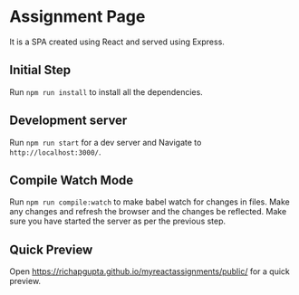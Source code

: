 # Assignment Page

It is a SPA created using React and served using Express.

## Initial Step

Run `npm run install` to install all the dependencies.

## Development server

Run `npm run start` for a dev server and Navigate to `http://localhost:3000/`.

## Compile Watch Mode

Run `npm run compile:watch` to make babel watch for changes in files. Make any changes and refresh the browser and the changes be reflected. Make sure you have started the server as per the previous step.

## Quick Preview

Open https://richapgupta.github.io/myreactassignments/public/ for a quick preview.
